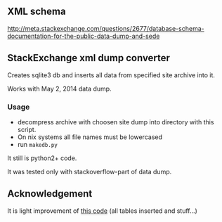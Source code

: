 ## XML schema
http://meta.stackexchange.com/questions/2677/database-schema-documentation-for-the-public-data-dump-and-sede

## StackExchange xml dump converter

Creates sqlite3 db and inserts all data from specified site archive into it.

Works with May 2, 2014 data dump.

### Usage

* decompress archive with choosen site dump into directory with this script.
* On nix systems all file names must be lowercased
* run `makedb.py`

It still is python2+ code.

It was tested only with stackoverflow-part of data dump.

## Acknowledgement

It is light improvement of [this code](http://meta.stackexchange.com/questions/28103/python-script-to-import-create-sqlite3-database-from-so-data-dump)
(all tables inserted and stuff...)


